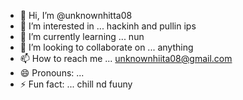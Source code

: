 - 👋 Hi, I’m @unknownhitta08
- 👀 I’m interested in ... hackinh and pullin ips
- 🌱 I’m currently learning ... nun 
- 💞️ I’m looking to collaborate on ... anything
- 📫 How to reach me ... unknownhiita08@gmail.com
- 😄 Pronouns: ...
- ⚡ Fun fact: ... chill nd fuuny

<!---
unknownhitta08/unknownhitta08 is a ✨ special ✨ repository because its `README.md` (this file) appears on your GitHub profile.
You can click the Preview link to take a look at your changes.
--->
